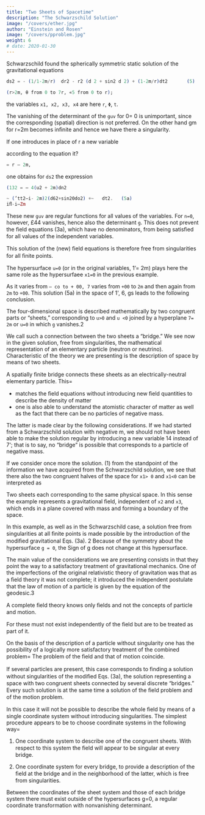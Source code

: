 ```yaml
---
title: "Two Sheets of Spacetime"
description: "The Schwarzschild Solution"
image: "/covers/ether.jpg"
author: "Einstein and Rosen"
image: "/covers/pproblem.jpg"
weight: 6
# date: 2020-01-30
---
```





Schwarzschild found the spherically symmetric static solution of the gravitational equations
                                                              
```elixir
ds2 = - (1/1-2m/r)  dr2 - r2 (d 2 + sin2 d 2) + (1-2m/r)dt2       (5)
```

```elixir
(r>2m, θ from 0 to 7r, «5 from 0 to r); 
```

the variables `x1, x2, x3, x4` are here `r`, `Φ`, `t`. 

The vanishing of the determinant of the `guv` for 0= 0 is unimportant, since the corresponding (spatial) direction is not preferred. On the other hand gm for r=2m becomes inﬁnite and hence we have there a singularity.

If one introduces in place of r a new variable             
                                                                 
according to the equation it? 

```elixir
= r — 2m,                           
```

one obtains for `ds2` the expression                            

```elixir                                                              
(132 = — 4(u2 + 2m)dn2

~ (’tt2—i- 2m)2(d62+sin20do2) +~   dt2.   (5a)   
iﬂ-i—Zm
```

These new `guv` are regular functions for all values of the variables. For `n=0`, however, £44 vanishes, hence also the determinant `g`. This does not prevent the ﬁeld equations (3a), which have no denominators, from being satisﬁed for all values of the independent variables. 

This solution of the (new) ﬁeld equations is therefore free from singularities for all ﬁnite points. 

The hypersurface `u=0` (or in the original variables, 1’=  2m) plays here the same role as the hypersurfaee `x1=0` in the previous example. 

As it varies from `— co to + 00, 7` varies from `+00` to `2m` and then again from `2m` to `+00`. This solution (5a) in the space of 1', 6, gs leads to the following conclusion. 

The four-dimensional space is described mathematically by two congruent parts or “sheets,” corresponding to `u>0` and `u <0` joined by a hyperplane `7=  2m` or `u=0` in which `g` vanishes.2 

We call such a connection between the two sheets a “bridge.” We see now in the given solution, free from singularities, the mathematical representation of an elementary particle (neutron or neutrino). Characteristic of the theory we are presenting is the description of space by means of two sheets.

A spatially ﬁnite bridge connects these sheets as an electrically-neutral elementary particle. This= 
- matches <!-- With this conception one not only obtains the representation of an elementary particle by using only --> the ﬁeld equations without introducing new ﬁeld quantities to describe the density of matter
-  one is also able to understand the atomistic character of matter as well as the fact that there can be no particles of negative mass. 

The latter is made clear by the following considerations. If we had started from a Schwarzschild solution with negative m, we should not have been able to make the solution regular by introducing a new variable 14 instead of 7'; that is to say, no “bridge” is possible that corresponds to a particle of negative mass. 

If we consider once more the solution. (1) from the standpoint of the information we have acquired from the Schwarzschild solution, we see that there also the two congruent halves of the space for `x1> 0` and `x1<0` can be interpreted as

Two sheets each corresponding to the same physical space. In this sense the example represents a gravitational ﬁeld, independent of `x2` and `x3`, which ends in a plane covered with mass and forming a boundary of the space. 

In this example, as well as in the Schwarzschild case, a solution free from singularities at all ﬁnite points is made possible by the introduction of the modiﬁed gravitational Eqs. (3a). 2 Because of the symmetry about the hypersurface `g = 0`, the Sign of g does not change at this hypersurface.

The main value of the considerations we are presenting consists in that they point the way to a satisfactory treatment of gravitational mechanics. One of the imperfections of the original relativistic theory of gravitation was that as a ﬁeld theory it was not complete; it introduced the independent postulate that the law of motion of a particle is given by the equation of the geodesic.3           

A complete ﬁeld theory knows only ﬁelds and not the concepts of particle and motion. 

For these must not exist independently of the ﬁeld but are to be treated as part of it. 

On the basis of the description of a particle without singularity one has the possibility of a logically more satisfactory treatment of the combined problem=  The problem of the ﬁeld and that of motion coincide.                      

If several particles are present, this case corresponds to ﬁnding a solution without singularities of the modiﬁed Eqs. (3a), the solution representing a space with two congruent sheets connected by several discrete “bridges.” Every such solution is at the same time a solution of the ﬁeld problem and of the motion problem.                  

In this case it will not be possible to describe the whole ﬁeld by means of a single coordinate system without introducing singularities. The simplest procedure appears to be to choose coordinate systems in the following way=      

1. One coordinate system to describe one of the congruent sheets. With respect to this system the ﬁeld will appear to be singular at every bridge.          
   
2. One coordinate system for every bridge, to provide a description of the ﬁeld at the bridge and in the neighborhood of the latter, which is free from singularities.                                      

Between the coordinates of the sheet system and those of each bridge system there must exist outside of the hypersurfaces g=0, a regular coordinate transformation with nonvanishing determinant.
